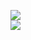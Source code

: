 [![](https://img.shields.io/badge/Made%20With-Github%20Spray-lightgrey.svg?style=for-the-badge&logo=github)](https://github.com/Annihil/github-spray#1429)  
[![](https://i.imgur.com/2DrTn0Z.gif)](https://github.com/Annihil/github-spray)